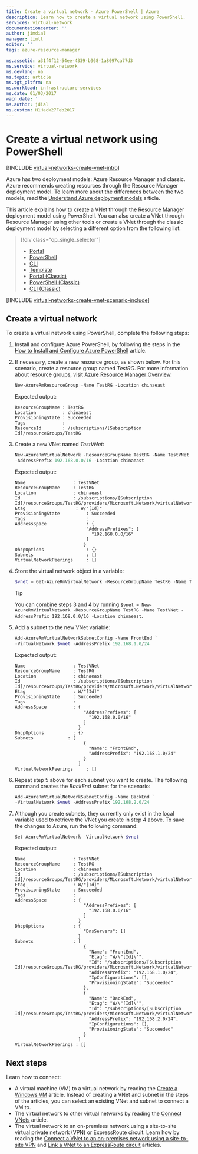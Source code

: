 ```yaml
---
title: Create a virtual network - Azure PowerShell | Azure
description: Learn how to create a virtual network using PowerShell.
services: virtual-network
documentationcenter: ''
author: jimdial
manager: timlt
editor: ''
tags: azure-resource-manager

ms.assetid: a31f4f12-54ee-4339-b968-1a8097ca77d3
ms.service: virtual-network
ms.devlang: na
ms.topic: article
ms.tgt_pltfrm: na
ms.workload: infrastructure-services
ms.date: 01/03/2017
wacn.date: ''
ms.author: jdial
ms.custom: H1Hack27Feb2017
---
```


# Create a virtual network using PowerShell

[!INCLUDE [virtual-networks-create-vnet-intro](../../includes/virtual-networks-create-vnet-intro-include.md)]

Azure has two deployment models: Azure Resource Manager and classic. Azure recommends creating resources through the Resource Manager deployment model. To learn more about the differences between the two models, read the [Understand Azure deployment models](../azure-resource-manager/resource-manager-deployment-model.md) article.

This article explains how to create a VNet through the Resource Manager deployment model using PowerShell. You can also create a VNet through Resource Manager using other tools or create a VNet through the classic deployment model by selecting a different option from the following list:
> [!div class="op_single_selector"]
>- [Portal](./virtual-networks-create-vnet-arm-pportal.md)
>- [PowerShell](./virtual-networks-create-vnet-arm-ps.md)
>- [CLI](./virtual-networks-create-vnet-arm-cli.md)
>- [Template](./virtual-networks-create-vnet-arm-template-click.md)
>- [Portal (Classic)](./virtual-networks-create-vnet-classic-pportal.md)
>- [PowerShell (Classic)](./virtual-networks-create-vnet-classic-netcfg-ps.md)
>- [CLI (Classic)](./virtual-networks-create-vnet-classic-cli.md)

[!INCLUDE [virtual-networks-create-vnet-scenario-include](../../includes/virtual-networks-create-vnet-scenario-include.md)]

## Create a virtual network

To create a virtual network using PowerShell, complete the following steps:

1. Install and configure Azure PowerShell, by following the steps in the [How to Install and Configure Azure PowerShell](https://docs.microsoft.com/powershell/azureps-cmdlets-docs) article.

2. If necessary, create a new resource group, as shown below. For this scenario, create a resource group named *TestRG*. For more information about resource groups, visit [Azure Resource Manager Overview](../azure-resource-manager/resource-group-overview.md).

    ```powershell
    New-AzureRmResourceGroup -Name TestRG -Location chinaeast
    ```

    Expected output:

    ```
    ResourceGroupName : TestRG
    Location          : chinaeast
    ProvisioningState : Succeeded
    Tags              :
    ResourceId        : /subscriptions/[Subscription Id]/resourceGroups/TestRG    
    ```
3. Create a new VNet named *TestVNet*:

    ```powershell
    New-AzureRmVirtualNetwork -ResourceGroupName TestRG -Name TestVNet `
    -AddressPrefix 192.168.0.0/16 -Location chinaeast
    ```

    Expected output:

    ```
    Name                  : TestVNet
    ResourceGroupName     : TestRG
    Location              : chinaeast
    Id                    : /subscriptions/[Subscription Id]/resourceGroups/TestRG/providers/Microsoft.Network/virtualNetworks/TestVNet
    Etag                   : W/"[Id]"
    ProvisioningState          : Succeeded
    Tags                       : 
    AddressSpace               : {
                               "AddressPrefixes": [
                                 "192.168.0.0/16"
                               ]
                              }
    DhcpOptions                : {}
    Subnets                    : []
    VirtualNetworkPeerings     : []
    ```
4. Store the virtual network object in a variable:

    ```powershell
    $vnet = Get-AzureRmVirtualNetwork -ResourceGroupName TestRG -Name TestVNet
    ```

    > [!TIP]
    > You can combine steps 3 and 4 by running `$vnet = New-AzureRmVirtualNetwork -ResourceGroupName TestRG -Name TestVNet -AddressPrefix 192.168.0.0/16 -Location chinaeast`.
    > 

5. Add a subnet to the new VNet variable:

    ```powershell
    Add-AzureRmVirtualNetworkSubnetConfig -Name FrontEnd `
    -VirtualNetwork $vnet -AddressPrefix 192.168.1.0/24
    ```

    Expected output:

    ```
    Name                  : TestVNet
    ResourceGroupName     : TestRG
    Location              : chinaeast
    Id                    : /subscriptions/[Subscription Id]/resourceGroups/TestRG/providers/Microsoft.Network/virtualNetworks/TestVNet
    Etag                  : W/"[Id]"
    ProvisioningState     : Succeeded
    Tags                  :
    AddressSpace          : {
                              "AddressPrefixes": [
                                "192.168.0.0/16"
                              ]
                            }
    DhcpOptions           : {}
    Subnets             : [
                              {
                                "Name": "FrontEnd",
                                "AddressPrefix": "192.168.1.0/24"
                              }
                            ]
    VirtualNetworkPeerings     : []
    ```

6. Repeat step 5 above for each subnet you want to create. The following command creates the *BackEnd* subnet for the scenario:

    ```powershell
    Add-AzureRmVirtualNetworkSubnetConfig -Name BackEnd `
    -VirtualNetwork $vnet -AddressPrefix 192.168.2.0/24
    ```

7. Although you create subnets, they currently only exist in the local variable used to retrieve the VNet you create in step 4 above. To save the changes to Azure, run the following command:

    ```powershell
    Set-AzureRmVirtualNetwork -VirtualNetwork $vnet
    ```

    Expected output:

    ```
    Name                  : TestVNet
    ResourceGroupName     : TestRG
    Location              : chinaeast
    Id                    : /subscriptions/[Subscription Id]/resourceGroups/TestRG/providers/Microsoft.Network/virtualNetworks/TestVNet
    Etag                  : W/"[Id]"
    ProvisioningState     : Succeeded
    Tags                  :
    AddressSpace          : {
                              "AddressPrefixes": [
                                "192.168.0.0/16"
                              ]
                            }
    DhcpOptions           : {
                              "DnsServers": []
                            }
    Subnets               : [
                              {
                                "Name": "FrontEnd",
                                "Etag": "W/\"[Id]\"",
                                "Id": "/subscriptions/[Subscription Id]/resourceGroups/TestRG/providers/Microsoft.Network/virtualNetworks/TestVNet/subnets/FrontEnd",
                                "AddressPrefix": "192.168.1.0/24",
                                "IpConfigurations": [],
                                "ProvisioningState": "Succeeded"
                              },
                              {
                                "Name": "BackEnd",
                                "Etag": "W/\"[Id]\"",
                                "Id": "/subscriptions/[Subscription Id]/resourceGroups/TestRG/providers/Microsoft.Network/virtualNetworks/TestVNet/subnets/BackEnd",
                                "AddressPrefix": "192.168.2.0/24",
                                "IpConfigurations": [],
                                "ProvisioningState": "Succeeded"
                              }
                            ]
    VirtualNetworkPeerings : []
    ```

## Next steps

Learn how to connect:

- A virtual machine (VM) to a virtual network by reading the [Create a Windows VM](/documentation/articles/virtual-machines-windows-ps-create/) article. Instead of creating a VNet and subnet in the steps of the articles, you can select an existing VNet and subnet to connect a VM to.
- The virtual network to other virtual networks by reading the [Connect VNets](../vpn-gateway/vpn-gateway-vnet-vnet-rm-ps.md) article.
- The virtual network to an on-premises network using a site-to-site virtual private network (VPN) or ExpressRoute circuit. Learn how by reading the [Connect a VNet to an on-premises network using a site-to-site VPN](../vpn-gateway/vpn-gateway-howto-multi-site-to-site-resource-manager-portal.md) and [Link a VNet to an ExpressRoute circuit](../expressroute/expressroute-howto-linkvnet-arm.md) articles.